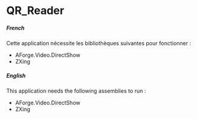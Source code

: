 # QR_Reader

##### French #####
Cette application nécessite les bibliothèques suivantes pour fonctionner :
  - AForge.Video.DirectShow
  - ZXing
  
##### English #####
This application needs the following assemblies to run :
  - AForge.Video.DirectShow
  - ZXing
